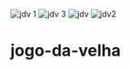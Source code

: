![jdv 1](https://user-images.githubusercontent.com/111386163/209853229-8c983a31-7b32-4027-a92a-a91416a39feb.png)
![jdv 3](https://user-images.githubusercontent.com/111386163/209853233-6511e22d-2f34-4689-9759-c22ca53670ec.png)
![jdv](https://user-images.githubusercontent.com/111386163/209853235-0dcd94ca-f60a-49ee-828d-e80319a60a9e.png)
![jdv2](https://user-images.githubusercontent.com/111386163/209853236-30506778-ec20-4f57-b497-17c2ff11cc6d.png)
# jogo-da-velha
